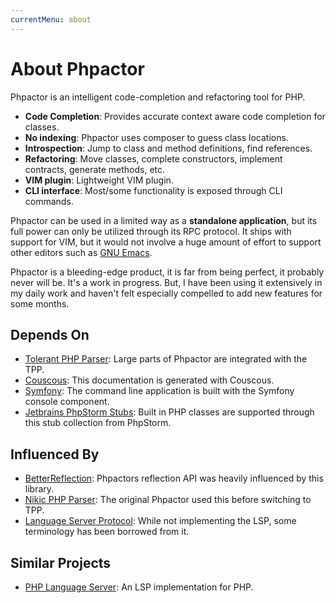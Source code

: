 ```yaml
---
currentMenu: about
---
```

About Phpactor
==============

Phpactor is an intelligent code-completion and refactoring tool for PHP.

- **Code Completion**: Provides accurate context aware code completion for
  classes.
- **No indexing**: Phpactor uses composer to guess class locations.
- **Introspection**: Jump to class and method definitions, find references.
- **Refactoring**: Move classes, complete constructors, implement contracts,
  generate methods, etc.
- **VIM plugin**: Lightweight VIM plugin.
- **CLI interface**: Most/some functionality is exposed through CLI commands.

Phpactor can be used in a limited way as a **standalone application**, but its full
power can only be utilized through its RPC protocol. It ships with support for VIM, but it
would not involve a huge amount of effort to support other editors such as
[GNU Emacs](https://www.gnu.org/s/emacs/).

Phpactor is a bleeding-edge product, it is far from being perfect, it probably
never will be. It's a work in progress. But, I have been using it extensively
in my daily work and haven't felt especially compelled to add new features for
some months.

Depends On
----------

- [Tolerant PHP Parser](https://github.com/Microsoft/tolerant-php-parser): Large parts of Phpactor are integrated with the TPP.
- [Couscous](http://couscous.io/): This documentation is generated with Couscous.
- [Symfony](https://symfony.com): The command line application is built with the Symfony console component.
- [Jetbrains PhpStorm Stubs](https://github.com/JetBrains/phpstorm-stubs): Built in PHP classes are supported through this stub collection from PhpStorm.

Influenced By
-------------

- [BetterReflection](https://github.com/Roave/BetterReflection): Phpactors reflection API was heavily influenced by this library.
- [Nikic PHP Parser](https://github.com/nikic/PHP-Parser): The original Phpactor used this before switching to TPP.
- [Language Server Protocol](https://github.com/Microsoft/language-server-protocol): While not
  implementing the LSP, some terminology has been borrowed from it.

Similar Projects
----------------

- [PHP Language Server](https://github.com/felixfbecker/php-language-server): An LSP implementation for PHP.
